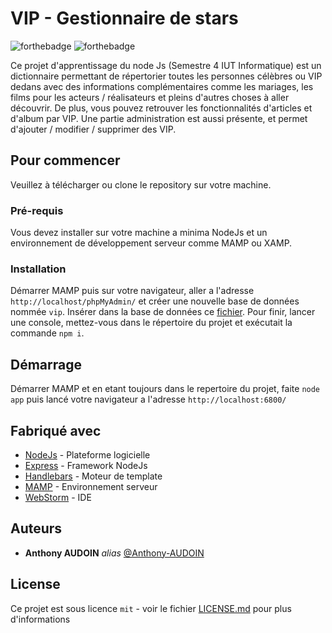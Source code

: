 # VIP - Gestionnaire de stars

![forthebadge](https://forthebadge.com/images/badges/made-with-javascript.svg) ![forthebadge](https://forthebadge.com/images/badges/0-percent-optimized.svg)

Ce projet d'apprentissage du node Js (Semestre 4 IUT Informatique) est un dictionnaire permettant de répertorier toutes les personnes célèbres ou VIP dedans avec des informations complémentaires comme les mariages, les films pour les acteurs / réalisateurs et pleins d'autres choses à aller découvrir. De plus, vous pouvez retrouver les fonctionnalités d'articles et d'album par VIP. Une partie administration est aussi présente, et permet d'ajouter / modifier / supprimer des VIP.

## Pour commencer

Veuillez à télécharger ou clone le repository sur votre machine.

### Pré-requis

Vous devez installer sur votre machine a minima NodeJs et un environnement de développement serveur comme MAMP ou XAMP.

### Installation

Démarrer MAMP puis sur votre navigateur, aller a l'adresse ``http://localhost/phpMyAdmin/`` et créer une nouvelle base de données nommée ``vip``.
Insérer dans la base de données ce [fichier](SQL/vip.sql).
Pour finir, lancer une console, mettez-vous dans le répertoire du projet et exécutait la commande ``npm i``.

## Démarrage

Démarrer MAMP et en etant toujours dans le repertoire du projet, faite ``node app`` puis lancé votre navigateur a l'adresse ``http://localhost:6800/``

## Fabriqué avec

* [NodeJs](https://nodejs.org/) - Plateforme logicielle
* [Express](https://expressjs.com/) - Framework NodeJs
* [Handlebars](https://handlebarsjs.com/) - Moteur de template
* [MAMP](https://www.mamp.info/fr/) - Environnement serveur
* [WebStorm](https://www.jetbrains.com/fr-fr/webstorm/) - IDE 

## Auteurs
* **Anthony AUDOIN** _alias_ [@Anthony-AUDOIN](https://github.com/Anthony-AUDOIN)

## License

Ce projet est sous licence ``mit`` - voir le fichier [LICENSE.md](LICENSE.md) pour plus d'informations

